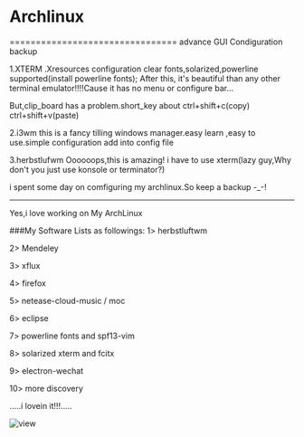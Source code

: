 # Archlinux
================================
advance GUI Condiguration backup

1.XTERM
  .Xresources configuration  clear fonts,solarized,powerline supported(install powerline fonts);
  After this, it's beautiful than any other terminal emulator!!!!Cause it has no menu or configure bar...
  
  But,clip_board has a problem.short_key about ctrl+shift+c(copy)  ctrl+shift+v(paste)
  
  
2.i3wm
  this is a fancy tilling windows manager.easy learn ,easy to use.simple configuration add into config file
  
3.herbstlufwm
  Oooooops,this is amazing! i have to use xterm(lazy guy,Why don't you just use konsole or terminator?) 


i spent some day on comfiguring my archlinux.So keep a backup   -_-!

----------------------------------------
Yes,i love working on My ArchLinux 

###My Software Lists as followings:
1> herbstluftwm

2>  Mendeley

3> xflux

4> firefox

5> netease-cloud-music / moc

6> eclipse

7> powerline fonts  and spf13-vim

8> solarized xterm and  fcitx

9> electron-wechat

10> more discovery


.....i lovein it!!!.....

![view](Archlinux/2016-09-07-200241_1833x1015_scrot.png)

